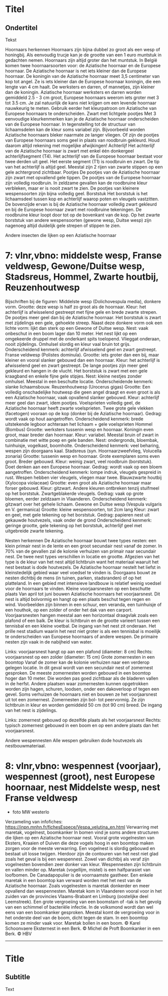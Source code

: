 # Titel

## Ondertitel

Tekst

Hoornaars herkennen
Hoornaars zijn bijna dubbel zo groot als een wesp of honingbij. Als eenvoudig trucje kan je de grootte van een 1 euro muntstuk in gedachten nemen. Hoornaars zijn altijd groter dan het muntstuk. 
In België komen twee hoornaarsoorten voor: de Aziatische hoornaar en de Europese hoornaar. De Aziatische hoornaar is net iets kleiner dan de Europese hoornaar. De koningin van de Aziatische hoornaar meet 3,5 centimeter van kop tot angel. Ze is iets kleiner dan de Europese hoornaar koningin, die een lengte van 4 cm haalt. De werksters en darren, of mannetjes, zijn kleiner dan de koningin. Aziatische hoornaar werksters en darren worden gemiddeld 2.5 - 3 cm groot, Europese hoornaars weerom iets groter met 3 tot 3.5 cm. Je zal natuurlijk de kans niet krijgen om een levende hoornaar nauwkeurig te meten. Gebruik eerder het kleurpatroon om Aziatische van Europese hoornaars te onderscheiden. 
Zwart met lichtgele pootjes
Met 3 eenvoudige kleurkenmerken kan je de Aziatische hoornaar onderscheiden van de Europese hoornaar. In tegenstelling tot de structuur van lichaamsdelen kan de kleur soms variabel zijn. Bijvoorbeeld worden Aziatische hoornaars bleker naarmate ze langer vliegen. Of zijn de pootjes van Europese hoornaars soms geel in plaats van roodbruin gekleurd.  Houd daarom altijd rekening met mogelijke afwijkingen!
Achterlijf
Het achterlijf van de Aziatische hoornaar is zwart met enkel één donkergeel achterlijfsegment (T4). Het achterlijf van de Europese hoornaar bestaat voor twee derden uit geel. Het eerste segment (T1) is roodbruin en zwart. De tip van het achterlijf is altijd geel. Meestal zijn 2 rijen van zwarte stippen op een gele achtergrond zichtbaar. 
Pootjes
De pootjes van de Aziatische hoornaar zijn zwart met opvallend gele tippen. De pootjes van de Europese hoornaar zijn volledig roodbruin. In zeldzame gevallen kan de roodbruine kleur verbleken, maar er is nooit zwart te zien. De pootjes van kleinere wespensoorten zijn bijna volledig geel. 
Borststuk
Het borststuk is het lichaamsdeel tussen kop en achterlijf waarop poten en vleugels vastzitten. De bovenzijde ervan is bij de Aziatische hoornaar volledig zwart gekleurd en bij de Europese hoornaar zwart met roodbruine tekeningen. De roodbruine kleur loopt door tot op de bovenkant van de kop. Op het zwarte borststuk van andere wespensoorten (gewone wesp, Duitse wesp) zijn nagenoeg altijd duidelijk gele strepen of stippen te zien.

Andere insecten die lijken op een Aziatische hoornaar
# 7: vlnr,vbno: middelste wesp, Franse veldwesp, Gewone/Duitse wesp, Stadsreus, Hommel, Zwarte houtbij, Reuzenhoutwesp
    

Bijschriften bij de figuren:
Middelste wesp (Dolichovespula media), donkere vorm.
Grootte: deze wesp is half zo groot als de hoornaar. 
Kleur: het achterlijf is afwisselend gestreept met fijne gele en brede zwarte strepen. De pootjes meer geel dan bij de Aziatische hoornaar. Het borststuk is zwart met zijdelings een gele, gehoekte streep. Naast deze donkere vorm ook een lichte vorm: lijkt dan sterk op een Gewone of Duitse wesp. 
Nest: vaak onbeschut in een boom lager dan 10 meter. Het nest lijkt op een omgekeerde druppel met de onderkant spits toelopend. Vlieggat onderaan, nooit zijdelings. Omhulsel slordig en kleur vaal bruin tot grijs. 
Onderscheidend kenmerk: achterlijf afwisselend geel en zwart gestreept.
Franse veldwesp (Polistes dominula).
Grootte: iets groter dan een bij, maar kleiner en vooral slanker gebouwd dan een hoornaar.
Kleur: het achterlijf is afwisselend geel en zwart gestreept. De lange pootjes zijn meer geel gekleurd en hangen in de vlucht. Het borststuk is zwart met een gele kraagband en enkele fijne gele stipjes.
Nest: kleine nestjes zonder omhulsel. Meestal in een beschutte locatie. 
Onderscheidende kenmerk: slanke lichaamsbouw.
Reuzenhoutwesp (Urocerus gigas)
Grootte: Een volledig onschadelijke houtwesp die geen angel draagt en even groot is als een Aziatische hoornaar, vaak opvallend slanker gebouwd.
Kleur: achterlijf meer geel dan zwart, idem pootjes. Voelsprieten volledig geel, de Aziatische hoornaar heeft zwarte voelsprieten. Twee grote gele vlekken (facetogen) vooraan op de kop (donker bij de Aziatische hoornaar). 
Gedrag: wordt vaak op hout aangetroffen.
Onderscheidend kenmerk: brede uitstekende legboor achteraan het lichaam + gele voelsprieten
Hommel (Bombus)
Grootte: werksters tussenin wesp en hoornaar. Koningin even groot, maar breder dan hoornaar.
Kleur: variabel. Meestal bruin of zwart in combinatie met witte poep en gele banden.
Nest: ondergronds, bloembak, tuinhuisje, vogelkast, boomholte. 
Onderscheidend kenmerk: veel beharing, wespen zijn doorgaans kaal.
Stadsreus (syn. Hoornaarzweefvlieg, Volucella zonaria)
Grootte: tussenin wesp en hoornaar. Grote exemplaren soms even groot. Breder gebouwd.
Kleur: weinig zwart, veel roodbruin (borststuk). Doet denken aan een Europese hoornaar.
Gedrag: wordt vaak op een bloem aangetroffen. 
Onderscheidend kenmerk: lompe indruk, vleugels gespreid in rust. Wespen hebben vier vleugels, vliegen maar twee. 
Blauwzwarte houtbij (Xylocopa violaceae)
Grootte: even groot als Aziatische hoornaar maar forser gebouwd.
Kleur: gitzwart. Andere kleuren ontbreken tenzij stuifmeel op het borststuk. Zwartgeblakerde vleugels. 
Gedrag: vaak op grote bloemen, eerder zeldzaam in Vlaanderen. 
Onderscheidend kenmerk: gitzwart over het gehele lichaam. 
Gewone en Duitse wesp (Vespula vulgaris en V. germanica)
Grootte: kleine wespensoorten, tot 2cm lang
Kleur: zwart en geel, met gele tekening op het borststuk.
Gedrag: papieren nest uit gekauwde houtvezels, vaak onder de grond
Onderscheidend kenmerk: geringe grootte, gele tekening op het borststuk, achterlijf geel met uitgebreide zwarte tekening. 

Nesten herkennen
De Aziatische hoornaar bouwt twee types nesten: een klein primair nest in de lente en een groot secundair nest vanaf de zomer. In 70% van de gevallen zal de kolonie verhuizen van primair naar secundair nest. De twee nest types verschillen in locatie en grootte. Afgezien van het type is de kleur van het nest altijd lichtbruin want het materiaal waaruit het nest bestaat is dode houtvezels.
De Aziatische hoornaar nestelt het liefst in kleinstedelijk gebied waar veel voedsel te vinden is. Doorgaans bouwt ze nesten dichtbij de mens (in tuinen, parken, stadsranden) of op het platteland. In een gebied met intensieve landbouw is relatief weinig voedsel voor de hoornaars te vinden. 
Kleine voorjaarsnesten op een beschutte plaats
Van april tot juni bouwen Aziatische hoornaars het voorjaarsnest. Dit nest is altijd bolvormig en hangt op een plaats beschut tegen regen en wind. Voorbeelden zijn binnen in een schuur, een veranda, een tuinhuisje of een houthok, op een zolder of onder het dak van een carport. Voorjaarsnesten hangen meestal aan een horizontaal draagvlak zoals een plafond of een balk. De kleur is lichtbruin en de grootte varieert tussen een tennisbal en een kleine voetbal. De ingang van het nest zit onderaan. Het prille nest stadium waarin het nest niet groter is als een tennisbal is moeilijk te onderscheiden van Europese hoornaars of andere wespen. De primaire nesten zijn vaak in de nabijheid van water.
  
Links: voorjaarsnest hangt op aan een plafond (diameter: 8 cm)
Rechts: voorjaarsnest op een zolder (diameter: 15 cm)
Grote zomernesten in een boomtop
Vanaf de zomer kan de kolonie verhuizen naar een verderop gelegen locatie. In dit geval wordt van een secundair nest of zomernest gesproken. De meeste zomernesten worden gebouwd in een boomtop hoger dan 10 meter. Die worden pas goed zichtbaar als de bladeren vallen in de herfst. Andere plaatsen waar zomernesten kunnen opgetrokken worden zijn hagen, schuren, loodsen, onder een dakoverloop of tegen een gevel. Soms verhuizen de hoornaars niet en bouwen ze het voorjaarsnest uit tot een zomernest. Zomernesten zijn bol- tot peervormig. Ze zijn lichtbruin in kleur en worden gemiddeld 50 cm (tot 90 cm) breed. De ingang van het nest is zijdelings. 
  
Links: zomernest gebouwd op dezelfde plaats als het voorjaarsnest
Rechts: typisch zomernest gebouwd in een boom en op een andere plaats dan het voorjaarsnest.

Andere wespennesten
Alle wespen gebruiken dode houtvezels als nestbouwmateriaal.
# 8: vlnr,vbno: wespennest (voorjaar), wespennest (groot), nest Europese hoornaar, nest Middelste wesp, nest Franse veldwesp
   + foto MW westerlo
 

Verzameling van infofiches:
https://inpn.mnhn.fr/fichesEspece/Vespa_velutina_en.html
Verwarring met maretak, vogelnest, boomkanker
In bomen vind je soms andere structuren die lijken op een Aziatische hoornaar nest. Vooral grote vogelnesten van Eksters, Kraaien of Duiven die deze vogels hoog in een boomtop maken zorgen voor de meeste verwarring. Een vogelnest is slordig gebouwd en bestaat uit losse twijgen. Hierdoor zijn de contouren van het nest niet glad zoals het geval is bij een wespennest. Zowel van dichtbij als veraf zijn vogelnesten bovendien zeer donker van kleur. Wespennesten zijn lichtbruin en vallen minder op.
Maretak (vogellijm, mistel) is een halfparasiet van loofbomen. De Canadapopulier is de voornaamste gastheer. Een enkele maretak in een boomtop kan verward worden met het nest van de Aziatische hoornaar. Zoals vogelnesten is maretak donkerder en meer opvallend dan wespennesten. Maretak kom in Vlaanderen vooral voor in het zuiden van de provincies Vlaams-Brabant en Limburg (oostelijke deel Leemstreek).
Een grote vergroeiing van een boomstam of -tak is het gevolg van een schimmel of bacteriële infectie. In de volksmond wordt dan wel eens van een boomkanker gesproken. Meestal komt de vergroeiing voor in het onderste deel van de boom, dicht tegen de stam. In een boomtop komen ze minder vaak voor. 
 Maretak bollen in een boom. © Karel Schoonvaere 
 Eksternest in een Berk. © Michel de Proft   Boomkanker in een Berk. © HBV


---

# Title

## Subtitle

Text
